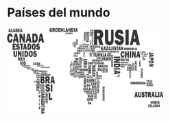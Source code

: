  <div className={j.Titulo}>
        <h1 className={j.H1}>Países del mundo</h1>
      </div>

<p align="left">
  <img height="200" src="./countries.png" />
</p>

